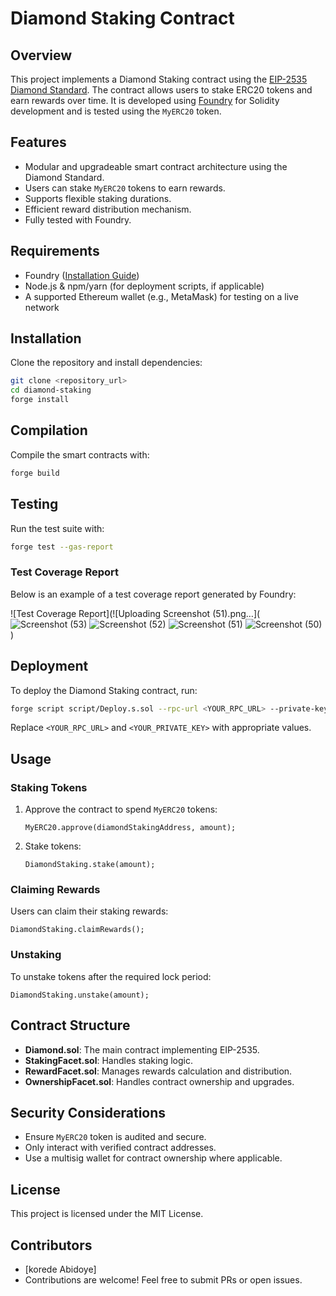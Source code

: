 # Diamond Staking Contract

## Overview
This project implements a Diamond Staking contract using the [EIP-2535 Diamond Standard](https://eips.ethereum.org/EIPS/eip-2535). The contract allows users to stake ERC20 tokens and earn rewards over time. It is developed using [Foundry](https://book.getfoundry.sh/) for Solidity development and is tested using the `MyERC20` token.

## Features
- Modular and upgradeable smart contract architecture using the Diamond Standard.
- Users can stake `MyERC20` tokens to earn rewards.
- Supports flexible staking durations.
- Efficient reward distribution mechanism.
- Fully tested with Foundry.

## Requirements
- Foundry ([Installation Guide](https://book.getfoundry.sh/getting-started/installation))
- Node.js & npm/yarn (for deployment scripts, if applicable)
- A supported Ethereum wallet (e.g., MetaMask) for testing on a live network

## Installation
Clone the repository and install dependencies:

```sh
git clone <repository_url>
cd diamond-staking
forge install
```

## Compilation
Compile the smart contracts with:
```sh
forge build
```

## Testing
Run the test suite with:
```sh
forge test --gas-report
```

### Test Coverage Report
Below is an example of a test coverage report generated by Foundry:

![Test Coverage Report](![Uploading Screenshot (51).png…](![Screenshot (53)](https://github.com/user-attachments/assets/39870894-0651-4185-8ad8-8564cf491d80)
![Screenshot (52)](https://github.com/user-attachments/assets/e4c6cbd5-da5c-4e79-a95f-5097ae9d347d)
![Screenshot (51)](https://github.com/user-attachments/assets/318ce2f9-4d3c-4d5e-9597-89c053285611)
![Screenshot (50)](https://github.com/user-attachments/assets/d998fe7f-a90c-4029-b139-816102538ba7)
)

## Deployment
To deploy the Diamond Staking contract, run:
```sh
forge script script/Deploy.s.sol --rpc-url <YOUR_RPC_URL> --private-key <YOUR_PRIVATE_KEY> --broadcast
```
Replace `<YOUR_RPC_URL>` and `<YOUR_PRIVATE_KEY>` with appropriate values.

## Usage
### Staking Tokens
1. Approve the contract to spend `MyERC20` tokens:
   ```solidity
   MyERC20.approve(diamondStakingAddress, amount);
   ```
2. Stake tokens:
   ```solidity
   DiamondStaking.stake(amount);
   ```

### Claiming Rewards
Users can claim their staking rewards:
```solidity
DiamondStaking.claimRewards();
```

### Unstaking
To unstake tokens after the required lock period:
```solidity
DiamondStaking.unstake(amount);
```

## Contract Structure
- **Diamond.sol**: The main contract implementing EIP-2535.
- **StakingFacet.sol**: Handles staking logic.
- **RewardFacet.sol**: Manages rewards calculation and distribution.
- **OwnershipFacet.sol**: Handles contract ownership and upgrades.

## Security Considerations
- Ensure `MyERC20` token is audited and secure.
- Only interact with verified contract addresses.
- Use a multisig wallet for contract ownership where applicable.

## License
This project is licensed under the MIT License.

## Contributors
- [korede Abidoye]
- Contributions are welcome! Feel free to submit PRs or open issues.

